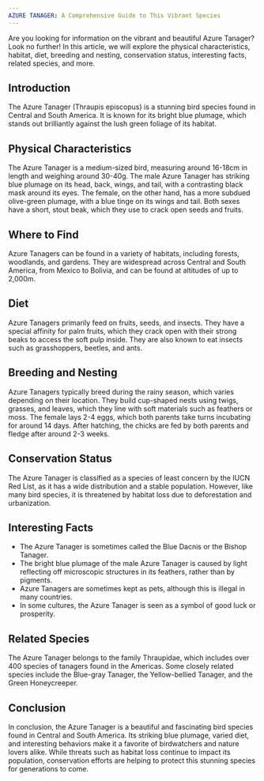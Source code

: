 ```yaml
---
AZURE TANAGER: A Comprehensive Guide to This Vibrant Species
---
```


Are you looking for information on the vibrant and beautiful Azure Tanager? Look no further! In this article, we will explore the physical characteristics, habitat, diet, breeding and nesting, conservation status, interesting facts, related species, and more.

## Introduction

The Azure Tanager (Thraupis episcopus) is a stunning bird species found in Central and South America. It is known for its bright blue plumage, which stands out brilliantly against the lush green foliage of its habitat.

## Physical Characteristics

The Azure Tanager is a medium-sized bird, measuring around 16-18cm in length and weighing around 30-40g. The male Azure Tanager has striking blue plumage on its head, back, wings, and tail, with a contrasting black mask around its eyes. The female, on the other hand, has a more subdued olive-green plumage, with a blue tinge on its wings and tail. Both sexes have a short, stout beak, which they use to crack open seeds and fruits.

## Where to Find

Azure Tanagers can be found in a variety of habitats, including forests, woodlands, and gardens. They are widespread across Central and South America, from Mexico to Bolivia, and can be found at altitudes of up to 2,000m.

## Diet

Azure Tanagers primarily feed on fruits, seeds, and insects. They have a special affinity for palm fruits, which they crack open with their strong beaks to access the soft pulp inside. They are also known to eat insects such as grasshoppers, beetles, and ants.

## Breeding and Nesting

Azure Tanagers typically breed during the rainy season, which varies depending on their location. They build cup-shaped nests using twigs, grasses, and leaves, which they line with soft materials such as feathers or moss. The female lays 2-4 eggs, which both parents take turns incubating for around 14 days. After hatching, the chicks are fed by both parents and fledge after around 2-3 weeks.

## Conservation Status

The Azure Tanager is classified as a species of least concern by the IUCN Red List, as it has a wide distribution and a stable population. However, like many bird species, it is threatened by habitat loss due to deforestation and urbanization.

## Interesting Facts

-   The Azure Tanager is sometimes called the Blue Dacnis or the Bishop Tanager.
-   The bright blue plumage of the male Azure Tanager is caused by light reflecting off microscopic structures in its feathers, rather than by pigments.
-   Azure Tanagers are sometimes kept as pets, although this is illegal in many countries.
-   In some cultures, the Azure Tanager is seen as a symbol of good luck or prosperity.

## Related Species

The Azure Tanager belongs to the family Thraupidae, which includes over 400 species of tanagers found in the Americas. Some closely related species include the Blue-gray Tanager, the Yellow-bellied Tanager, and the Green Honeycreeper.

## Conclusion

In conclusion, the Azure Tanager is a beautiful and fascinating bird species found in Central and South America. Its striking blue plumage, varied diet, and interesting behaviors make it a favorite of birdwatchers and nature lovers alike. While threats such as habitat loss continue to impact its population, conservation efforts are helping to protect this stunning species for generations to come.
